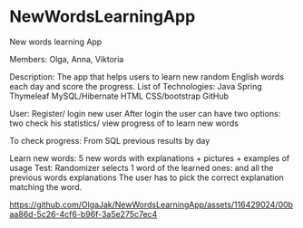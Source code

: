# NewWordsLearningApp
New words learning App

Members: Olga, Anna, Viktoria


Description: The app that helps users to learn new random English words each day and score the progress. 
List of Technologies: 
Java
Spring
Thymeleaf
MySQL/Hibernate
HTML
CSS/bootstrap
GitHub

User:
Register/ login new user
After login the user can have two options: two check his statistics/ view progress of to learn new words

To check progress:
From SQL previous results by day

Learn new words:
5 new words with explanations + pictures + examples of usage
Test: 
Randomizer selects 1 word of the learned ones: and all the previous words explanations
The user has to pick the correct explanation matching the word.
`  `

https://github.com/OlgaJak/NewWordsLearningApp/assets/116429024/00baa86d-5c26-4cf6-b96f-3a5e275c7ec4



